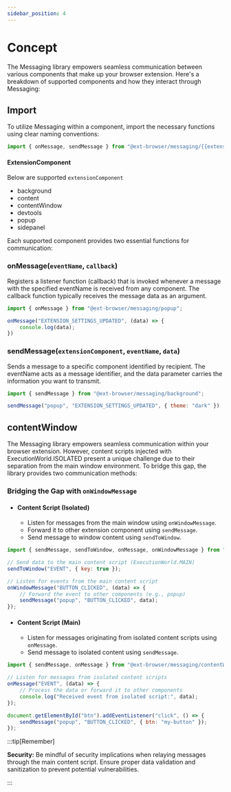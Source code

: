 ```yaml
---
sidebar_position: 4
---
```


# Concept

The Messaging library empowers seamless communication between various components that make up your browser extension. Here's a breakdown of supported components and how they interact through Messaging:

## Import

To utilize Messaging within a component, import the necessary functions using clear naming conventions:

```js
import { onMessage, sendMessage } from "@ext-browser/messaging/{{extensionComponent}}";
```

#### ExtensionComponent

Below are supported `extensionComponent`

- background
- content
- contentWindow
- devtools
- popup
- sidepanel

Each supported component provides two essential functions for communication:

### onMessage(`eventName`, `callback`)
Registers a listener function (callback) that is invoked whenever a message with the specified eventName is received from any component. The callback function typically receives the message data as an argument.

```js
import { onMessage } from "@ext-browser/messaging/popup";

onMessage("EXTENSION_SETTINGS_UPDATED", (data) => {
    console.log(data);
})

```

### sendMessage(`extensionComponent`, `eventName`, `data`)
Sends a message to a specific component identified by recipient. The eventName acts as a message identifier, and the data parameter carries the information you want to transmit.

```js
import { sendMessage } from "@ext-browser/messaging/background";

sendMessage("popup", "EXTENSION_SETTINGS_UPDATED", { theme: "dark" })

```


## contentWindow


The Messaging library empowers seamless communication within your browser extension. However, content scripts injected with ExecutionWorld.ISOLATED present a unique challenge due to their separation from the main window environment. To bridge this gap, the library provides two communication methods:


### Bridging the Gap with `onWindowMessage`

- #### Content Script (Isolated)
    - Listen for messages from the main window using `onWindowMessage`.
    - Forward it to other extension component using `sendMessage`.
    - Send message to window content using `sendToWindow`.

```js title="./content-script-isolated.js"
import { sendMessage, sendToWindow, onMessage, onWindowMessage } from "@ext-browser/messaging/content";

// Send data to the main content script (ExecutionWorld.MAIN)
sendToWindow("EVENT", { key: true });

// Listen for events from the main content script
onWindowMessage("BUTTON_CLICKED", (data) => {
    // Forward the event to other components (e.g., popup)
    sendMessage("popup", "BUTTON_CLICKED", data);
});
```

- #### Content Script (Main)
    - Listen for messages originating from isolated content scripts using `onMessage`.
    - Send message to isolated content using `sendMessage`.


```js title="./content-script-main.js"
import { sendMessage, onMessage } from "@ext-browser/messaging/contentWindow";

// Listen for messages from isolated content scripts
onMessage("EVENT", (data) => {
    // Process the data or forward it to other components
    console.log("Received event from isolated script:", data);
});

document.getElementById("btn").addEventListener("click", () => {
    sendMessage("popup", "BUTTON_CLICKED", { btn: "my-button" });
});
```

:::tip[Remember]

**Security:** Be mindful of security implications when relaying messages through the main content script. Ensure proper data validation and sanitization to prevent potential vulnerabilities.

:::